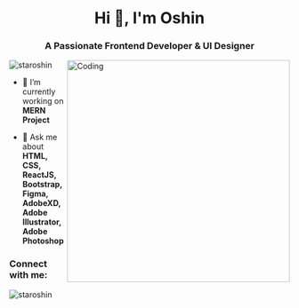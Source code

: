 <h1 align="center">Hi 👋, I'm Oshin</h1>
<h3 align="center">A Passionate Frontend Developer & UI Designer</h3>
<img align="right" alt="Coding" width="400" src="https://media.tenor.com/S59bPkT0pqcAAAAC/programming.gif">
<p align="left"> <img src="https://komarev.com/ghpvc/?username=staroshin&label=Profile%20views&color=0e75b6&style=flat" alt="staroshin" /> </p>

- 🔭 I’m currently working on **MERN Project**

- 💬 Ask me about **HTML, CSS, ReactJS, Bootstrap, Figma, AdobeXD, Adobe Illustrator, Adobe Photoshop**

<h3 align="left">Connect with me:</h3>
<p align="left">
<a href="https://linkedin.com/in/oshin-nusrat-rahman" target="blank"></a>
</p>

<p><img align="center" src="https://github-readme-streak-stats.herokuapp.com/?user=staroshin&" alt="staroshin" /></p>
